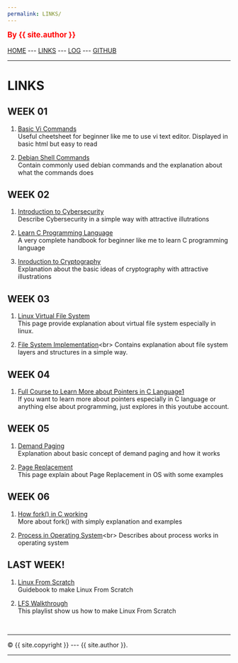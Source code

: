 ```yaml
---
permalink: LINKS/
---
```

<span style="color:red; font-weight:bold; font-size:larger;">By {{ site.author }}</span>
<br><br>
[HOME](https://hafizhdh.github.io/os222/) ---
[LINKS](https://hafizhdh.github.io/os222/LINKS/) ---
[LOG](https://hafizhdh.github.io/os222/TXT/mylog.txt) ---
[GITHUB](https://github.com/hafizhdh/os222)
<br>
<hr>

# LINKS

## WEEK 01
1. [Basic Vi Commands](https://docs.oracle.com/cd/E19253-01/806-7612/editorvi-tbl-83/index.html)<br>
Useful cheetsheet for beginner like me to use vi text editor. Displayed in basic html but easy to read

2. [Debian Shell Commands](https://wiki.debian.org/ShellCommands)<br>
Contain commonly used debian commands and the explanation about what the commands does

## WEEK 02
1. [Introduction to Cybersecurity](https://www.youtube.com/watch?v=ULGILG-ZhO0)<br>
Describe Cybersecurity in a simple way with attractive illutrations
 
2. [Learn C Programming Language](https://www.freecodecamp.org/news/the-c-beginners-handbook/)<br>
A very complete handbook for beginner like me to learn C programming language

3. [Inroduction to Cryptography](https://www.youtube.com/watch?v=5jpgMXt1Z9Y)<br>
Explanation about the basic ideas of cryptography with attractive illustrations

## WEEK 03
1. [Linux Virtual File System](https://opensource.com/article/19/3/virtual-filesystems-linux)<br>
This page provide explanation about virtual file system especially in linux.

2. [File System Implementation](https://www.geeksforgeeks.org/file-system-implementation-in-operating-system/#:~:text=A%20file%20is%20a%20collection,stored%2C%20located%2C%20and%20retrieved.)<br>
Contains explanation about file system layers and structures in a simple way.

## WEEK 04
1. [Full Course to Learn More about Pointers in C Language1](https://www.youtube.com/watch?v=zuegQmMdy8M)<br>
If you want to learn more about pointers especially in C language or anything else about programming, just explores in this youtube account.

## WEEK 05
1. [Demand Paging](https://digitalthinkerhelp.com/demand-paging-in-os-operating-system-examples-advantages-working/)<br>
Explanation about basic concept of demand paging and how it works

2. [Page Replacement](https://www.scaler.com/topics/operating-system/page-replacement-algorithm/)<br>
This page explain about Page Replacement in OS with some examples

## WEEK 06
1. [How fork() in C working](https://www.section.io/engineering-education/fork-in-c-programming-language/)<br>
More about fork() with simply explanation and examples

2. [Process in Operating System](https://byjus.com/gate/process-in-operating-system-notes/#:~:text=A%20process%20is%20a%20running,is%20an%20'active'%20entity.)<br>
Describes about process works in operating system

## LAST WEEK!
1. [Linux From Scratch](https://www.linuxfromscratch.org/lfs/view/11.2/)<br>
Guidebook to make Linux From Scratch

2. [LFS Walkthrough](https://youtube.com/playlist?list=PLyc5xVO2uDsDlbR_LTP37nG6g4vbSSxSZ)<br>
This playlist show us how to make Linux From Scratch


<br>
<hr>
&copy; {{ site.copyright }} --- {{ site.author }}.
<hr>
<br>
